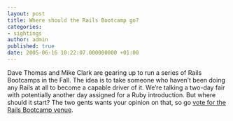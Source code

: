 ```yaml
---
layout: post
title: Where should the Rails Bootcamp go?
categories:
- sightings
author: admin
published: true
date: 2005-06-16 10:22:07.000000000 +01:00
---
```

<p>Dave Thomas and Mike Clark are gearing up to run a series of Rails Bootcamps in the Fall. The idea is to take someone who haven&#8217;t been doing any Rails at all to become a capable driver of it. We&#8217;re talking a two-day fair with potentially another day assigned for a Ruby introduction. But where should it start? The two gents wants your opinion on that, so go <a href="http://wiki.pragprog.com/cgi-bin/wiki.cgi/RailsTrainingVenue">vote for the Rails Bootcamp venue</a>.</p>